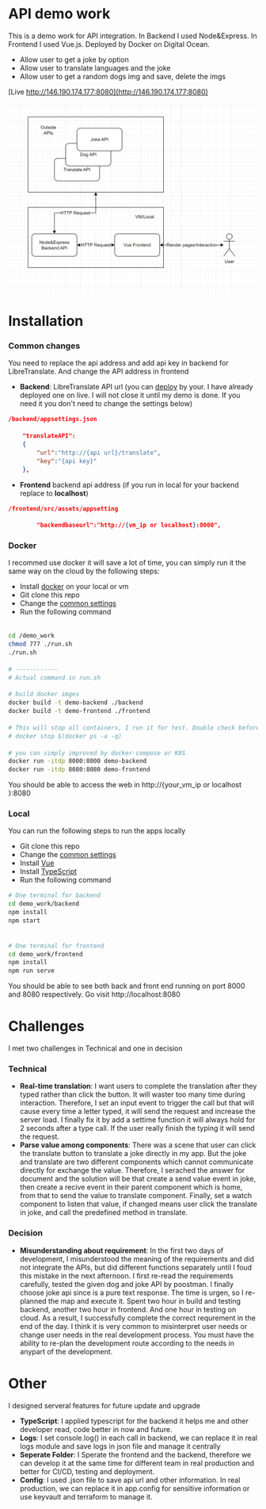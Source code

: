 # API demo work
This is a demo work for API integration. In Backend I used Node&Express. In Frontend I used Vue.js. Deployed by Docker on Digital Ocean.

* Allow user to get a joke by option
* Allow user to translate languages and the joke
* Allow user to get a random dogs img and save, delete the imgs

[Live http://146.190.174.177:8080](http://146.190.174.177:8080)

![image](./structure.png)

# Installation
### Common changes <a id="common-changes"></a>
You need to replace the api address and add api key in backend for LibreTranslate.
And change the API address in frontend

* **Backend**: LibreTranslate API url (you can [deploy](https://github.com/LibreTranslate/LibreTranslate/tree/main#install-and-run) by your. I have already deployed one on live. I will not close it until my demo is done. If you need it you don't need to change the settings below)
```json
/backend/appsettings.json

    "translateAPI":
    {
        "url":"http://{api url}/translate",
        "key":"{api key}"        
    },
```
* **Frontend** backend api address (if you run in local for your backend  replace to **localhost**)
```json
/frontend/src/assets/appsetting

        "backendbaseurl":"http://{vm_ip or localhost}:8000",
```
### Docker
I recommed use docker it will save a lot of time, you can simply run it the same way on the cloud by the following steps:
* Install [docker](https://www.digitalocean.com/community/tutorials/how-to-install-and-use-docker-on-ubuntu-20-04) on your local or vm
* Git clone this repo
* Change the [common settings](#common-changes)
* Run the following command
```bash

cd /demo_work
chmod 777 ./run.sh
./run.sh

# ------------
# Actual command in run.sh

# build docker imges
docker build -t demo-backend ./backend
docker build -t demo-frontend ./frontend

# This will stop all containers, I run it for test. Double check before you run this command
# docker stop $(docker ps -a -q)

# you can simply improved by docker-compose or K8S
docker run -itdp 8000:8000 demo-backend
docker run -itdp 8080:8080 demo-frontend
```
You should be able to access the web in http://{your_vm_ip or localhost }:8080

### Local
You can run the following steps to run the apps locally
* Git clone this repo
* Change the [common settings](#common-changes)
* Install [Vue](https://learn.microsoft.com/en-us/windows/dev-environment/javascript/vue-on-windows)
* Install [TypeScript](https://www.typescriptlang.org/download#:~:text=You%20can%20use%20npm%20to,tsc%20for%20one%2Doff%20occasions.)
* Run the following command
```bash
# One terminal for backend
cd demo_work/backend
npm install
npm start


# One terminal for frontend
cd demo_work/frontend
npm install
npm run serve
```
You should be able to see both back and front end running on port 8000 and 8080 respectively. Go visit http://localhost:8080 

# Challenges
I met two challenges in Technical and one in decision

### Technical
* **Real-time translation**: I want users to complete the translation after they typed rather than click the button. It will waster too many time during interaction. Therefore, I set an input event to trigger the call but that will cause every time a letter typed, it will send the request and increase the server load. I finally fix it by add a settime function it will always hold for 2 seconds after a type call. If the user really finish the typing it will send the request.
* **Parse value among components**: There was a scene that user can click the translate button to translate a joke directly in my app. But the joke and translate are two different components which cannot communicate directly for exchange the value. Therefore, I serached the answer for document and the solution will be that create a send value event in joke, then create a recive event in their parent component which is home, from that to send the value to translate component. Finally, set a watch component to listen that value, if changed means user click the translate in joke, and call the predefined method in translate.

### Decision
* **Misunderstanding about requirement**: In the first two days of development, I misunderstood the meaning of the requirements and did not integrate the APIs, but did different functions separately until I foud this mistake in the next afternoon. I first re-read the requirements carefully, tested the given dog and joke API by poostman. I finally choose joke api since is a pure text response. The time is urgen, so I re-planned the map and execute it. Spent two hour in build and testing backend, another two hour in frontend. And one hour in testing on cloud. As a result, I successfully complete the correct requrement in the end of the day. I think it is very common to misinterpret user needs or change user needs in the real development process. You must have the ability to re-plan the development route according to the needs in anypart of the development.

# Other

I designed serveral features for future update and upgrade

* **TypeScript**: I applied typescript for the backend it helps me and other developer read, code better in now and future.
* **Logs**: I set console.log() in each call in backend, we can replace it in real logs module and save logs in json file and manage it centrally
* **Seperate Folder**: I Sperate the frontend and the backend, therefore we can develop it at the same time for different team in real production and better for CI/CD, testing and deployment.
* **Config**: I used .json file to save api url and other information. In real production, we can replace it in app.config for sensitive information or use keyvault and terraform to manage it. 